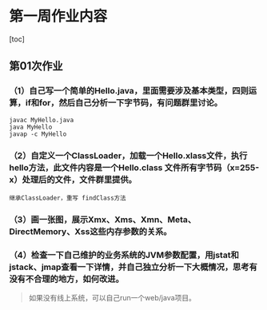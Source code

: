 # 第一周作业内容

[toc]

## 第01次作业

### （1）自己写一个简单的Hello.java，里面需要涉及基本类型，四则运算，if和for，然后自己分析一下字节码，有问题群里讨论。

```
javac MyHello.java
java MyHello
javap -c MyHello
```

### （2）自定义一个ClassLoader，加载一个Hello.xlass文件，执行hello方法，此文件内容是一个Hello.class 文件所有字节码（x=255-x）处理后的文件，文件群里提供。

```
继承ClassLoader，重写 findClass方法
```

### （3）画一张图，展示Xmx、Xms、Xmn、Meta、DirectMemory、Xss这些内存参数的关系。

### （4）检查一下自己维护的业务系统的JVM参数配置，用jstat和jstack、jmap查看一下详情，并自己独立分析一下大概情况，思考有没有不合理的地方，如何改进。

> 如果没有线上系统，可以自己run一个web/java项目。



